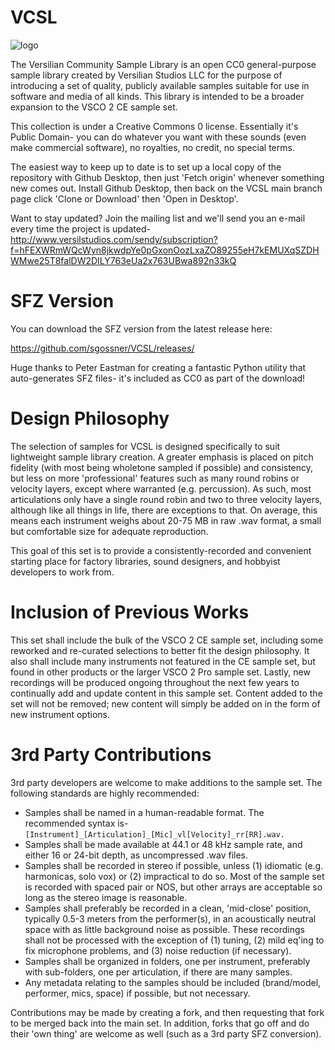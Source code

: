 # VCSL
![logo](https://github.com/sgossner/VCSL/raw/master/Assets/VCSL_Color_128x128.png "VCSL Logo")

The Versilian Community Sample Library is an open CC0 general-purpose sample library created by Versilian Studios LLC for the purpose of introducing a set of quality, publicly available samples suitable for use in software and media of all kinds. This library is intended to be a broader expansion to the VSCO 2 CE sample set.

This collection is under a Creative Commons 0 license. Essentially it's Public Domain- you can do whatever you want with these sounds (even make commercial software), no royalties, no credit, no special terms.

The easiest way to keep up to date is to set up a local copy of the repository with Github Desktop, then just 'Fetch origin' whenever something new comes out. Install Github Desktop, then back on the VCSL main branch page click 'Clone or Download' then 'Open in Desktop'.

Want to stay updated? Join the mailing list and we'll send you an e-mail every time the project is updated-
http://www.versilstudios.com/sendy/subscription?f=hFEXWRmWQcWyn8jkwdpYe0pGxonOozLxaZO89255eH7kEMUXqSZDHWMwe25T8falDW2DILY763eUa2x763UBwa892n33kQ

# SFZ Version
You can download the SFZ version from the latest release here:

https://github.com/sgossner/VCSL/releases/

Huge thanks to Peter Eastman for creating a fantastic Python utility that auto-generates SFZ files- it's included as CC0 as part of the download!

# Design Philosophy
The selection of samples for VCSL is designed specifically to suit lightweight sample library creation. A greater emphasis is placed on pitch fidelity (with most being wholetone sampled if possible) and consistency, but less on more 'professional' features such as many round robins or velocity layers, except where warranted (e.g. percussion). As such, most articulations only have a single round robin and two to three velocity layers, although like all things in life, there are exceptions to that. On average, this means each instrument weighs about 20-75 MB in raw .wav format, a small but comfortable size for adequate reproduction.

This goal of this set is to provide a consistently-recorded and convenient starting place for factory libraries, sound designers, and hobbyist developers to work from.

# Inclusion of Previous Works
This set shall include the bulk of the VSCO 2 CE sample set, including some reworked and re-curated selections to better fit the design philosophy. It also shall include many instruments not featured in the CE sample set, but found in other products or the larger VSCO 2 Pro sample set. Lastly, new recordings will be produced ongoing throughout the next few years to continually add and update content in this sample set. Content added to the set will not be removed; new content will simply be added on in the form of new instrument options.

# 3rd Party Contributions
3rd party developers are welcome to make additions to the sample set. The following standards are highly recommended:
- Samples shall be named in a human-readable format. The recommended syntax is- `[Instrument]_[Articulation]_[Mic]_vl[Velocity]_rr[RR].wav.`
- Samples shall be made available at 44.1 or 48 kHz sample rate, and either 16 or 24-bit depth, as uncompressed .wav files.
- Samples shall be recorded in stereo if possible, unless (1) idiomatic (e.g. harmonicas, solo vox) or (2) impractical to do so. Most of the sample set is recorded with spaced pair or NOS, but other arrays are acceptable so long as the stereo image is reasonable.
- Samples shall preferably be recorded in a clean, 'mid-close' position, typically 0.5-3 meters from the performer(s), in an acoustically neutral space with as little background noise as possible. These recordings shall not be processed with the exception of (1) tuning, (2) mild eq'ing to fix microphone problems, and (3) noise reduction (if necessary).
- Samples shall be organized in folders, one per instrument, preferably with sub-folders, one per articulation, if there are many samples.
- Any metadata relating to the samples should be included (brand/model, performer, mics, space) if possible, but not necessary.

Contributions may be made by creating a fork, and then requesting that fork to be merged back into the main set. In addition, forks that go off and do their 'own thing' are welcome as well (such as a 3rd party SFZ conversion).
